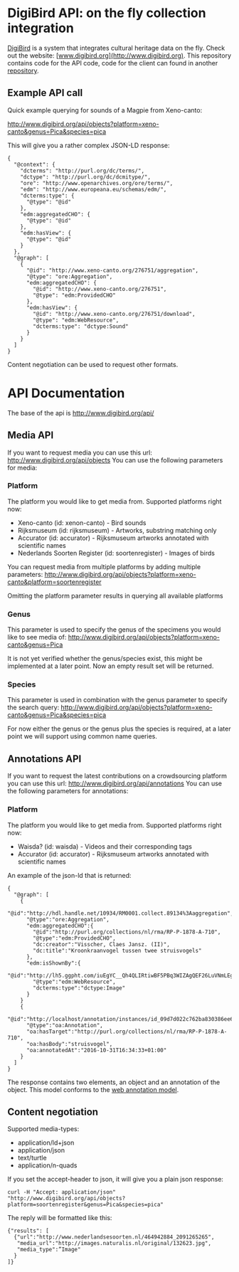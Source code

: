 # DigiBird API: on the fly collection integration
[DigiBird](http://www.digibird.org) is a system that integrates cultural heritage data on the fly. Check out the website: [www.digibird.org](http://www.digibird.org). This repository contains code for the API code, code for the client can found in another [repository](https://github.com/rasvaan/digibird_client).

## Example API call
Quick example querying for sounds of a Magpie from Xeno-canto:

http://www.digibird.org/api/objects?platform=xeno-canto&genus=Pica&species=pica

This will give you a rather complex JSON-LD response:

```
{
  "@context": {
    "dcterms": "http://purl.org/dc/terms/",
    "dctype": "http://purl.org/dc/dcmitype/",
    "ore": "http://www.openarchives.org/ore/terms/",
    "edm": "http://www.europeana.eu/schemas/edm/",
    "dcterms:type": {
      "@type": "@id"
    },
    "edm:aggregatedCHO": {
      "@type": "@id"
    },
    "edm:hasView": {
      "@type": "@id"
    }
  },
  "@graph": [
    {
      "@id": "http://www.xeno-canto.org/276751/aggregation",
      "@type": "ore:Aggregation",
      "edm:aggregatedCHO": {
        "@id": "http://www.xeno-canto.org/276751",
        "@type": "edm:ProvidedCHO"
      },
      "edm:hasView": {
        "@id": "http://www.xeno-canto.org/276751/download",
        "@type": "edm:WebResource",
        "dcterms:type": "dctype:Sound"
      }
    }
  ]
}
```

Content negotiation can be used to request other formats.

# API Documentation
The base of the api is http://www.digibird.org/api/

## Media API
If you want to request media you can use this url:  http://www.digibird.org/api/objects
You can use the following parameters for media:

### Platform
The platform you would like to get media from. Supported platforms right now:

* Xeno-canto (id: xenon-canto) - Bird sounds
* Rijksmuseum (id: rijksmuseum) - Artworks, substring matching only
* Accurator (id: accurator) - Rijksmuseum artworks annotated with scientific names
* Nederlands Soorten Register (id: soortenregister) - Images of birds

You can request media from multiple platforms by adding multiple parameters:
http://www.digibird.org/api/objects?platform=xeno-canto&platform=soortenregister

Omitting the platform parameter results in querying all available platforms

### Genus
This parameter is used to specify the genus of the specimens you would like to see media of:
http://www.digibird.org/api/objects?platform=xeno-canto&genus=Pica

It is not yet verified whether the genus/species exist, this might be implemented at a later point. Now an empty result set will be returned.  

### Species
This parameter is used in combination with the genus parameter to specify the search query:
http://www.digibird.org/api/objects?platform=xeno-canto&genus=Pica&species=pica

For now either the genus or the genus plus the species is required, at a later point we will support using common name queries.

## Annotations API
If you want to request the latest contributions on a crowdsourcing platform you can use this url:  http://www.digibird.org/api/annotations
You can use the following parameters for annotations:

### Platform
The platform you would like to get media from. Supported platforms right now:

* Waisda? (id: waisda) - Videos and their corresponding tags
* Accurator (id: accurator) - Rijksmuseum artworks annotated with scientific names

An example of the json-ld that is returned:
```
{
  "@graph": [
    {
      "@id":"http://hdl.handle.net/10934/RM0001.collect.89134%3Aaggregation",
      "@type":"ore:Aggregation",
      "edm:aggregatedCHO":{
        "@id":"http://purl.org/collections/nl/rma/RP-P-1878-A-710",
        "@type":"edm:ProvidedCHO",
        "dc:creator":"Visscher, Claes Jansz. (II)",
        "dc:title":"Kroonkraanvogel tussen twee struisvogels"
      },
      "edm:isShownBy":{
        "@id":"http://lh5.ggpht.com/iuEgYC__Qh4QLIRtiwBF5PBq3WIZAgQEF26LuVNmLEgDISluVuPGiDv",
        "@type":"edm:WebResource",
        "dcterms:type":"dctype:Image"
      }
    }
    {
      "@id":"http://localhost/annotation/instances/id_09d7d022c762ba830386ee66de8c8250635bb2de",
      "@type":"oa:Annotation",
      "oa:hasTarget":"http://purl.org/collections/nl/rma/RP-P-1878-A-710",
      "oa:hasBody":"struisvogel",
      "oa:annotatedAt":"2016-10-31T16:34:33+01:00"
    }
  ]
}
```
The response contains two elements, an object and an annotation of the object. This model conforms to the [web annotation model](https://www.w3.org/TR/annotation-model/).

## Content negotiation
Supported media-types:

* application/ld+json
* application/json
* text/turtle
* application/n-quads

If you set the accept-header to json, it will give you a plain json response:

```
curl -H "Accept: application/json" "http://www.digibird.org/api/objects?platform=soortenregister&genus=Pica&species=pica"
```

The reply will be formatted like this:

```
{"results": [
  {"url":"http://www.nederlandsesoorten.nl/464942884_2091265265",
   "media_url":"http://images.naturalis.nl/original/132623.jpg",
   "media_type":”Image"
  }
]}
```
